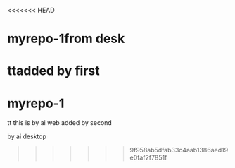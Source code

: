 <<<<<<< HEAD
# myrepo-1from desk
ttadded by first
=======
# myrepo-1
tt
this is by ai web
added by second

by ai desktop
>>>>>>> 9f958ab5dfab33c4aab1386aed19e0faf2f7851f
